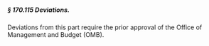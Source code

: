 ##### § 170.115 Deviations. #####

Deviations from this part require the prior approval of the Office of Management and Budget (OMB).